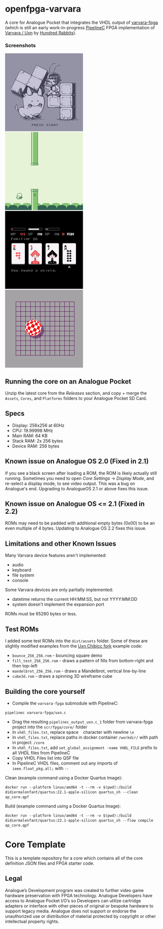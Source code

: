 # openfpga-varvara

A core for Analogue Pocket that integrates the VHDL output of [varvara-fpga](https://github.com/tsalvo/varvara-fpga) (which is still an early work-in-progress [PipelineC](https://github.com/JulianKemmerer/PipelineC) FPGA implementation of [Varvara / Uxn](https://100r.co/site/uxn.html) by [Hundred Rabbits](https://100r.co/site/home.html)).

### Screenshots
![Tet](/screenshots/tet.png?raw=true) ![Flappy Bird](/screenshots/flappy_bird.png?raw=true) ![Donsol](/screenshots/donsol.png?raw=true) ![Amiga](/screenshots/amiga.png?raw=true)

## Running the core on an Analogue Pocket

Unzip the latest core from the _Releases_ section, and copy + merge the `Assets`, `Cores`, and `Platforms` folders to your Analogue Pocket SD Card.

## Specs

- Display: 256x256 at 60Hz
- CPU: 19.99998 MHz
- Main RAM: 64 KB
- Stack RAM: 2x 256 bytes
- Device RAM: 256 bytes

## Known issue on Analogue OS 2.0 (Fixed in 2.1)

If you see a black screen after loading a ROM, the ROM is likely actually still running. Sometimes you need to open _Core Settings_ -> _Display Mode_, and re-select a display mode, to see video output. This was a bug on Analogue's end. Upgrading to AnalogueOS 2.1 or above fixes this issue.

## Known issue on Analogue OS <= 2.1 (Fixed in 2.2)

ROMs may need to be padded with additional empty bytes (0x00) to be an even multiple of 4 bytes. Updating to Analogue OS 2.2 fixes this issue.

## Limitations and other Known Issues

Many Varvara device features aren't implemented:
- audio
- keyboard
- file system
- console

Some Varvara devices are only partially implemented:
- datetime returns the current HH:MM:SS, but not YYYY:MM:DD
- system doesn't implement the expansion port

ROMs must be 65280 bytes or less.

## Test ROMs

I added some test ROMs into the `dist/assets` folder. Some of these are slightly modified examples from the [Uxn Chibicc fork](https://github.com/lynn/chibicc) example code:

- `bounce_256_256.rom` - bouncing square demo
- `fill_test_256_256.rom` - draws a pattern of fills from bottom-right and then top-left
- `mandelbrot_256_256.rom` - draws a Mandelbrot, vertical line-by-line
- `cube3d.rom` - draws a spinning 3D wireframe cube

## Building the core yourself

- Compile the `varvara-fpga` submodule with PipelineC:
```
pipelinec varvara-fpga/uxn.c
```
- Drag the resulting `pipelinec_output_uxn.c_1` folder from varvara-fpga project into the `scr/fpga/core/` folder
- In `vhdl_files.txt`, replace space ` ` character with newline `\n`
- In `vhdl_files.txt`, replace paths in docker container `/workdir/` with path in project: `/core`
- In `vhdl_files.txt`, add `set_global_assignment -name VHDL_FILE` prefix to all VHDL files from PipelineC
- Copy VHDL Files list into QSF file
- In PipelineC VHDL files, comment out any imports of `ieee.float_pkg.all;` with `--`

Clean (example command using a Docker Quartus Image):
```
docker run --platform linux/amd64 -t --rm -v $(pwd):/build didiermalenfant/quartus:22.1-apple-silicon quartus_sh --clean ap_core.qpf  
```

Build (example command using a Docker Quartus Image):
```
docker run --platform linux/amd64 -t --rm -v $(pwd):/build didiermalenfant/quartus:22.1-apple-silicon quartus_sh --flow compile ap_core.qpf
```

# Core Template
This is a template repository for a core which contains all of the core definition JSON files and FPGA starter code.

## Legal
Analogue’s Development program was created to further video game hardware preservation with FPGA technology. Analogue Developers have access to Analogue Pocket I/O’s so Developers can utilize cartridge adapters or interface with other pieces of original or bespoke hardware to support legacy media. Analogue does not support or endorse the unauthorized use or distribution of material protected by copyright or other intellectual property rights.
